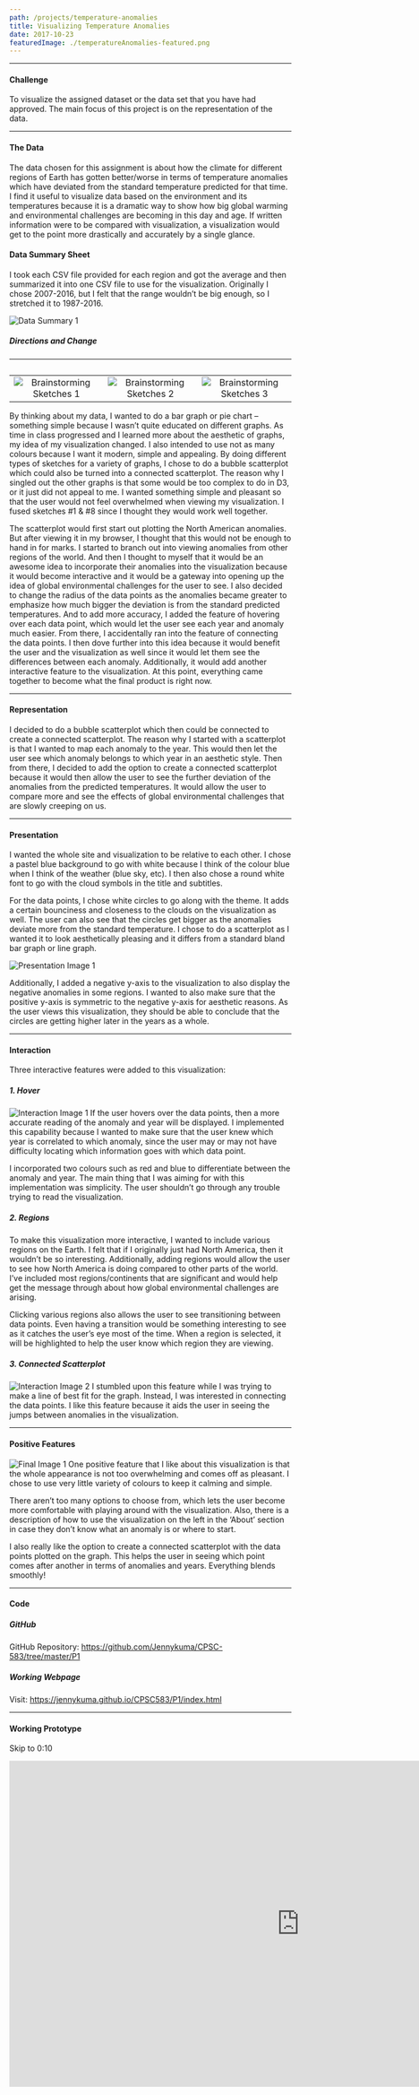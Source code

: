 ```yaml
---
path: /projects/temperature-anomalies
title: Visualizing Temperature Anomalies
date: 2017-10-23
featuredImage: ./temperatureAnomalies-featured.png
---
```

---
#### Challenge
To visualize the assigned dataset or the data set that you have had approved.
The main focus of this project is on the representation of the data.

---
#### The Data
The data chosen for this assignment is about how the climate for different regions of Earth has gotten
better/worse in terms of temperature anomalies which have deviated from the standard temperature
predicted for that time. I find it useful to visualize data based on the environment and its temperatures because it is a dramatic way to show how big global warming and environmental challenges are becoming in this day and age. If written information were to be compared with visualization, a visualization would get to the point more drastically and accurately by a single glance. 

#### Data Summary Sheet
I took each CSV file provided for each region and got the average and then summarized it into one CSV file to use for the visualization. Originally I chose 2007-2016, but I felt that the range wouldn’t be big enough, so I stretched it to 1987-2016. 

![Data Summary 1](./data-1.png "All regions have their anomalies and averages summarized into one CSV file")

##### Directions and Change
| &nbsp; | &nbsp; | &nbsp; |
|:-:|:-:|:-:|
| ![Brainstorming Sketches 1](./sketch-1.jpg) | ![Brainstorming Sketches 2](./sketch-2.jpg) | ![Brainstorming Sketches 3](./sketch-3.jpg ) | 
By thinking about my data, I wanted to do a bar graph or pie chart – something simple because I wasn’t quite educated on different graphs. As time in class progressed and I learned more about the aesthetic of graphs, my idea of my visualization changed. I also intended to use not as many colours because I want it modern, simple and appealing. By doing different types of sketches for a variety of graphs, I chose to do a bubble scatterplot which could also be turned into a connected scatterplot. The reason why I singled out the other graphs is that some would be too complex to do in D3, or it just did not appeal to me. I wanted something simple and pleasant so that the user would not feel overwhelmed when viewing my visualization. I fused sketches #1 & #8 since I thought they would work well together.

The scatterplot would first start out plotting the North American anomalies. But after viewing it in my browser, I thought that this would not be enough to hand in for marks. I started to branch out into viewing anomalies from other regions of the world. And then I thought to myself that it would be an awesome idea to incorporate their anomalies into the visualization because it would become interactive and it would be a gateway into opening up the idea of global environmental challenges for the user to see. I also decided to change the radius of the data points as the anomalies became greater to emphasize how much bigger the deviation is from the standard predicted temperatures. And to add more accuracy, I added the feature of hovering over each data point, which would let the user see each year and anomaly much easier.  From there, I accidentally ran into the feature of connecting the data points. I then dove further into this idea because it would benefit the user and the visualization as well since it would let them see the differences between each anomaly. Additionally, it would add another interactive feature to the visualization. At this point, everything came together to become what the final product is right now.

---
#### Representation
I decided to do a bubble scatterplot which then could be connected to create a connected scatterplot. The reason why I started with a scatterplot is that I wanted to map each anomaly to the year. This would then let the user see which anomaly belongs to which year in an aesthetic style. Then from there, I decided to add the option to create a connected scatterplot because it would then allow the user to see the further deviation of the anomalies from the predicted temperatures. It would allow the user to compare more and see the effects of global environmental challenges that are slowly creeping on us. 

---
#### Presentation
I wanted the whole site and visualization to be relative to each other. I chose a pastel blue background to go with white because I think of the colour blue when I think of the weather (blue sky, etc). I then also chose a round white font to go with the cloud symbols in the title and subtitles. 

For the data points, I chose white circles to go along with the theme. It adds a certain bounciness and closeness to the clouds on the visualization as well. The user can also see that the circles get bigger as the anomalies deviate more from the standard temperature. I chose to do a scatterplot as I wanted it to look aesthetically pleasing and it differs from a standard bland bar graph or line graph. 

![Presentation Image 1](./presentation-1.png "A snapshot of the North America data points being plotted onto the graph")

Additionally, I added a negative y-axis to the visualization to also display the negative anomalies in some regions. I wanted to also make sure that the positive y-axis is symmetric to the negative y-axis for aesthetic reasons. As the user views this visualization, they should be able to conclude that the circles are getting higher later in the years as a whole. 

---
#### Interaction
Three interactive features were added to this visualization:

##### 1. Hover
![Interaction Image 1](./interaction-1.png "A box appears when you hover over a data point")
If the user hovers over the data points, then a more accurate reading of the anomaly and year will be displayed. I implemented this capability because I wanted to make sure that the user knew which year is correlated to which anomaly, since the user may or may not have difficulty locating which information goes with which data point. 

I incorporated two colours such as red and blue to differentiate between the anomaly and year. The main thing that I was aiming for with this implementation was simplicity. The user shouldn’t go through any trouble trying to read the visualization.

##### 2. Regions
To make this visualization more interactive, I wanted to include various regions on the Earth. I felt that if I originally just had North America, then it wouldn’t be so interesting. Additionally, adding regions would allow the user to see how North America is doing compared to other parts of the world. I’ve included most regions/continents that are significant and would help get the message through about how global environmental challenges are arising. 

Clicking various regions also allows the user to see transitioning between data points. Even having a transition would be something interesting to see as it catches the user’s eye most of the time. When a region is selected, it will be highlighted to help the user know which region they are viewing.

##### 3. Connected Scatterplot
![Interaction Image 2](./interaction-3.png "Graph options which allow the user to see anomalies of different regions or create a connected scatterplot")
I stumbled upon this feature while I was trying to make a line of best fit for the graph. Instead, I was interested in connecting the data points. I like this feature because it aids the user in seeing the jumps between anomalies in the visualization.

---
#### Positive Features
![Final Image 1](./final-1.png "A complete view of the visualization")
One positive feature that I like about this visualization is that the whole appearance is not too overwhelming and comes off as pleasant. I chose to use very little variety of colours to keep it calming and simple. 

There aren’t too many options to choose from, which lets the user become more comfortable with playing around with the visualization. Also, there is a description of how to use the visualization on the left in the ‘About’ section in case they don’t know what an anomaly is or where to start.

I also really like the option to create a connected scatterplot with the data points plotted on the graph. This helps the user in seeing which point comes after another in terms of anomalies and years. Everything blends smoothly!

---
#### Code
##### GitHub
GitHub Repository: <a target="_blank" href="https://github.com/Jennykuma/CPSC-583/tree/master/P1">https://github.com/Jennykuma/CPSC-583/tree/master/P1</a>

##### Working Webpage
Visit: <a target="_blank" href="https://jennykuma.github.io/CPSC583/P1/index.html">https://jennykuma.github.io/CPSC583/P1/index.html</a>

---
#### Working Prototype
Skip to 0:10

<iframe width="1035" height="582" src="https://www.youtube.com/embed/AdZMxk9ZLD4" frameborder="0" allow="accelerometer; autoplay; encrypted-media; gyroscope; picture-in-picture" allowfullscreen></iframe>